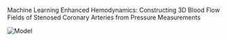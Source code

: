 Machine Learning Enhanced Hemodynamics: Constructing 3D Blood Flow Fields of Stenosed Coronary Arteries from Pressure Measurements

![Model](https://github.com/siva-viknesh/Inverse-BC-PINN-Framework/blob/main/Patient-Specific%20LAD%20Coronary%20Artery/Figure.jpeg)
